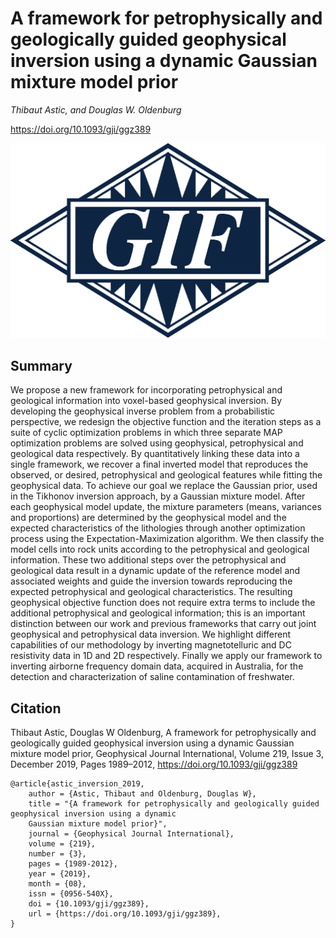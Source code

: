 # A framework for petrophysically and geologically guided geophysical inversion using a dynamic Gaussian mixture model prior

_Thibaut Astic, and Douglas W. Oldenburg_

https://doi.org/10.1093/gji/ggz389

![thumbnail](./paper/thumbnail.png)

## Summary

We propose a new framework for incorporating petrophysical and geological information into voxel-based geophysical inversion. By developing the geophysical inverse problem from a probabilistic perspective, we redesign the objective function and the iteration steps as a suite of cyclic optimization problems in which three separate MAP optimization problems are solved using geophysical, petrophysical and geological data respectively. By quantitatively linking these data into a single framework, we recover a final inverted model that reproduces the observed, or desired, petrophysical and geological features while fitting the geophysical data. To achieve our goal we replace the Gaussian prior, used in the Tikhonov inversion approach, by a Gaussian mixture model. After each geophysical model update, the mixture parameters (means, variances and proportions) are determined by the geophysical model and the expected characteristics of the lithologies through another optimization process using the Expectation-Maximization algorithm. We then classify the model cells into rock units according to the petrophysical and geological information. These two additional steps over the petrophysical and geological data result in a dynamic update of the reference model and associated weights and guide the inversion towards reproducing the expected petrophysical and geological characteristics. The resulting geophysical objective function does not require extra terms to include the additional petrophysical and geological information; this is an important distinction between our work and previous frameworks that carry out joint geophysical and petrophysical data inversion. We highlight different capabilities of our methodology by inverting magnetotelluric and DC resistivity data in 1D and 2D respectively. Finally we apply our framework to inverting airborne frequency domain data, acquired in Australia, for the detection and characterization of saline contamination of freshwater.


## Citation

Thibaut Astic, Douglas W Oldenburg, A framework for petrophysically and geologically guided geophysical inversion using a dynamic Gaussian mixture model prior, Geophysical Journal International, Volume 219, Issue 3, December 2019, Pages 1989–2012, https://doi.org/10.1093/gji/ggz389

```
@article{astic_inversion_2019,
    author = {Astic, Thibaut and Oldenburg, Douglas W},
    title = "{A framework for petrophysically and geologically guided geophysical inversion using a dynamic 
    Gaussian mixture model prior}",
    journal = {Geophysical Journal International},
    volume = {219},
    number = {3},
    pages = {1989-2012},
    year = {2019},
    month = {08},
    issn = {0956-540X},
    doi = {10.1093/gji/ggz389},
    url = {https://doi.org/10.1093/gji/ggz389},
}
```
